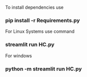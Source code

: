 To install dependencies use <h3> pip install -r Requirements.py </h3>
For Linux Systems use command <h3>streamlit run HC.py</h3>
For windows <h3>python -m streamlit run HC.py</h3>
